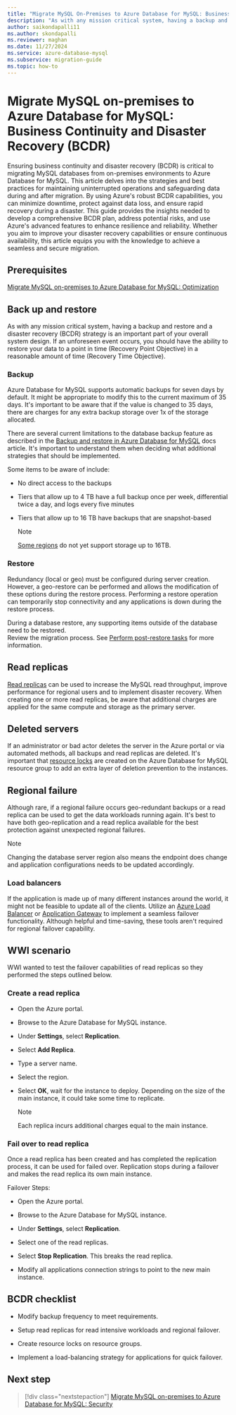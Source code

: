 ```yaml
---
title: "Migrate MySQL On-Premises to Azure Database for MySQL: Business Continuity and Disaster Recovery (BCDR)"
description: "As with any mission critical system, having a backup and restore and a disaster recovery (BCDR) strategy is an important part of your overall system design."
author: saikondapalli11
ms.author: skondapalli
ms.reviewer: maghan
ms.date: 11/27/2024
ms.service: azure-database-mysql
ms.subservice: migration-guide
ms.topic: how-to
---
```


# Migrate MySQL on-premises to Azure Database for MySQL: Business Continuity and Disaster Recovery (BCDR)

Ensuring business continuity and disaster recovery (BCDR) is critical to migrating MySQL databases from on-premises environments to Azure Database for MySQL. This article delves into the strategies and best practices for maintaining uninterrupted operations and safeguarding data during and after migration. By using Azure's robust BCDR capabilities, you can minimize downtime, protect against data loss, and ensure rapid recovery during a disaster. This guide provides the insights needed to develop a comprehensive BCDR plan, address potential risks, and use Azure's advanced features to enhance resilience and reliability. Whether you aim to improve your disaster recovery capabilities or ensure continuous availability, this article equips you with the knowledge to achieve a seamless and secure migration.

## Prerequisites

[Migrate MySQL on-premises to Azure Database for MySQL: Optimization](11-optimization.md)

## Back up and restore

As with any mission critical system, having a backup and restore and a disaster recovery (BCDR) strategy is an important part of your overall system design. If an unforeseen event occurs, you should have the ability to restore your data to a point in time (Recovery Point Objective) in a reasonable amount of time (Recovery Time Objective).

### Backup

Azure Database for MySQL supports automatic backups for seven days by default. It might be appropriate to modify this to the current maximum of 35 days. It's important to be aware that if the value is changed to 35 days, there are charges for any extra backup storage over 1x of the storage allocated.

There are several current limitations to the database backup feature as described in the [Backup and restore in Azure Database for MySQL](../../concepts-backup.md) docs article. It's important to understand them when deciding what additional strategies that should be implemented.

Some items to be aware of include:

- No direct access to the backups

- Tiers that allow up to 4 TB have a full backup once per week, differential twice a day, and logs every five minutes

- Tiers that allow up to 16 TB have backups that are snapshot-based

    > [!NOTE]  
    > [Some regions](../../concepts-pricing-tiers.md#storage) do not yet support storage up to 16TB.

### Restore

Redundancy (local or geo) must be configured during server creation. However, a geo-restore can be performed and allows the modification of these options during the restore process. Performing a restore operation can temporarily stop connectivity and any applications is down during the restore process.

During a database restore, any supporting items outside of the database need to be restored.  
Review the migration process. See [Perform post-restore tasks](../../concepts-backup.md#perform-post-restore-tasks) for more information.

## Read replicas

[Read replicas](../../concepts-read-replicas.md) can be used to increase the MySQL read throughput, improve performance for regional users and to implement disaster recovery. When creating one or more read replicas, be aware that additional charges are applied for the same compute and storage as the primary server.

## Deleted servers

If an administrator or bad actor deletes the server in the Azure portal or via automated methods, all backups and read replicas are deleted. It's important that [resource locks](/azure/azure-resource-manager/management/lock-resources) are created on the Azure Database for MySQL resource group to add an extra layer of deletion prevention to the instances.

## Regional failure

Although rare, if a regional failure occurs geo-redundant backups or a read replica can be used to get the data workloads running again. It's best to have both geo-replication and a read replica available for the best protection against unexpected regional failures.

> [!NOTE]  
> Changing the database server region also means the endpoint does change and application configurations needs to be updated accordingly.

### Load balancers

If the application is made up of many different instances around the world, it might not be feasible to update all of the clients. Utilize an [Azure Load Balancer](/azure/load-balancer/load-balancer-overview) or [Application Gateway](/azure/application-gateway/overview) to implement a seamless failover functionality. Although helpful and time-saving, these tools aren't required for regional failover capability.

## WWI scenario

WWI wanted to test the failover capabilities of read replicas so they performed the steps outlined below.

### Create a read replica

- Open the Azure portal.

- Browse to the Azure Database for MySQL instance.

- Under **Settings**, select **Replication**.

- Select **Add Replica**.

- Type a server name.

- Select the region.

- Select **OK**, wait for the instance to deploy. Depending on the size of the main instance, it could take some time to replicate.

    > [!NOTE]  
    > Each replica incurs additional charges equal to the main instance.

### Fail over to read replica

Once a read replica has been created and has completed the replication process, it can be used for failed over. Replication stops during a failover and makes the read replica its own main instance.

Failover Steps:

- Open the Azure portal.

- Browse to the Azure Database for MySQL instance.

- Under **Settings**, select **Replication**.

- Select one of the read replicas.

- Select **Stop Replication**. This breaks the read replica.

- Modify all applications connection strings to point to the new main instance.

## BCDR checklist

- Modify backup frequency to meet requirements.

- Setup read replicas for read intensive workloads and regional failover.

- Create resource locks on resource groups.

- Implement a load-balancing strategy for applications for quick failover.

## Next step

> [!div class="nextstepaction"]
> [Migrate MySQL on-premises to Azure Database for MySQL: Security](13-security.md)
